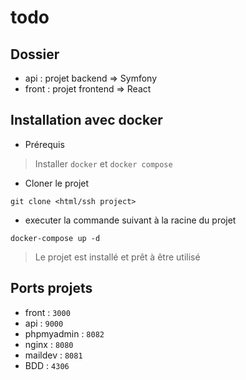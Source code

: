 # todo

## Dossier

- api : projet backend => Symfony
- front : projet frontend => React

## Installation avec docker

- Prérequis

> Installer `docker` et `docker compose`

- Cloner le projet

```shell
git clone <html/ssh project>
```

- executer la commande suivant à la racine du projet

```shell
docker-compose up -d
```

> Le projet est installé et prêt à être utilisé

## Ports projets

- front : `3000`
- api : `9000`
- phpmyadmin : `8082`
- nginx : `8080`
- maildev : `8081`
- BDD : `4306` 